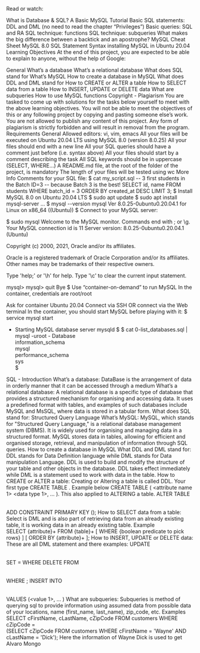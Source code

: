 Read or watch:

What is Database & SQL?
A Basic MySQL Tutorial
Basic SQL statements: DDL and DML (no need to read the chapter “Privileges”)
Basic queries: SQL and RA
SQL technique: functions
SQL technique: subqueries
What makes the big difference between a backtick and an apostrophe?
MySQL Cheat Sheet
MySQL 8.0 SQL Statement Syntax
installing MySQL in Ubuntu 20.04
Learning Objectives
At the end of this project, you are expected to be able to explain to anyone, without the help of Google:

General
What’s a database
What’s a relational database
What does SQL stand for
What’s MySQL
How to create a database in MySQL
What does DDL and DML stand for
How to CREATE or ALTER a table
How to SELECT data from a table
How to INSERT, UPDATE or DELETE data
What are subqueries
How to use MySQL functions
Copyright - Plagiarism
You are tasked to come up with solutions for the tasks below yourself to meet with the above learning objectives.
You will not be able to meet the objectives of this or any following project by copying and pasting someone else’s work.
You are not allowed to publish any content of this project.
Any form of plagiarism is strictly forbidden and will result in removal from the program.
Requirements
General
Allowed editors: vi, vim, emacs
All your files will be executed on Ubuntu 20.04 LTS using MySQL 8.0 (version 8.0.25)
All your files should end with a new line
All your SQL queries should have a comment just before (i.e. syntax above)
All your files should start by a comment describing the task
All SQL keywords should be in uppercase (SELECT, WHERE…)
A README.md file, at the root of the folder of the project, is mandatory
The length of your files will be tested using wc
More Info
Comments for your SQL file:
$ cat my_script.sql
-- 3 first students in the Batch ID=3
-- because Batch 3 is the best!
SELECT id, name FROM students WHERE batch_id = 3 ORDER BY created_at DESC LIMIT 3;
$
Install MySQL 8.0 on Ubuntu 20.04 LTS
$ sudo apt update
$ sudo apt install mysql-server
...
$ mysql --version
mysql  Ver 8.0.25-0ubuntu0.20.04.1 for Linux on x86_64 ((Ubuntu))
$
Connect to your MySQL server:

$ sudo mysql
Welcome to the MySQL monitor.  Commands end with ; or \g.
Your MySQL connection id is 11
Server version: 8.0.25-0ubuntu0.20.04.1 (Ubuntu)

Copyright (c) 2000, 2021, Oracle and/or its affiliates.

Oracle is a registered trademark of Oracle Corporation and/or its
affiliates. Other names may be trademarks of their respective
owners.

Type 'help;' or '\h' for help. Type '\c' to clear the current input statement.

mysql>
mysql> quit
Bye
$
Use “container-on-demand” to run MySQL
In the container, credentials are root/root

Ask for container Ubuntu 20.04
Connect via SSH
OR connect via the Web terminal
In the container, you should start MySQL before playing with it:
$ service mysql start                                                   
 * Starting MySQL database server mysqld 
$
$ cat 0-list_databases.sql | mysql -uroot -
Database                                                                                   
information_schema                                                                         
mysql                                                                                      
performance_schema                                                                         
sys                      
$

SQL - Introduction
What’s a database: DataBase is the arrangement of data in orderly manner that it can be accessed through a medium
What’s a relational database:
A relational database is a specific type of database that provides a structured mechanism for organising and accessing data. It uses a predefined format with tables, and examples of such databases include MySQL and MsSQL, where data is stored in a tabular form.
What does SQL stand for: Structured Query Language 
What’s MySQL: MySQL, which stands for "Structured Query Language," is a relational database management system (DBMS). It is widely used for organising and managing data in a structured format. MySQL stores data in tables, allowing for efficient and organised storage, retrieval, and manipulation of information through SQL queries.
How to create a database in MySQL
What DDL and DML stand for: DDL stands for Data Definition language while DML stands for Data manipulation Language. DDL is used to build and modify the structure of your table and other objects in the database. DDL takes effect immediately while DML is a statement used to work with data in the table. 
How to CREATE or ALTER a table: Creating or Altering a table is called DDL. Your first type CREATE TABLE <specify the attribute name > <data type>. Example below 
	CREATE TABLE <table name> ( 
        <attribute name 1> <data type 1>,
        …
        <attribute name n> <data type n>). This also applied to ALTERING a table. ALTER TABLE <table name>
       ADD CONSTRAINT <constraint name> PRIMARY KEY (<attribute list>);
How to SELECT data from a table: Select is DML and is also part of retrieving data from an already existing table, it is working data in an already existing table. Example       
SELECT {attribute}+
  FROM {table}+
  [ WHERE {boolean predicate to pick rows} ]
  [ ORDER BY {attribute}+ ];
How to INSERT, UPDATE or DELETE data: These are all DML statement and there examples:
UPDATE <table name>
SET <attribute> = <expression>
WHERE <condition>
DELETE FROM <table name>
WHERE <condition>;
INSERT INTO <table name>
VALUES (<value 1>, ... <value n>)
What are subqueries: Subqueries is method of querying sql to provide information using assumed data from possible data of your locations, name (first_name, last_name), zip_code, etc. Examples 
SELECT cFirstName, cLastName, cZipCode
FROM customers
WHERE cZipCode =        
      (SELECT cZipCode
FROM customers
       WHERE cFirstName = 'Wayne' AND cLastName = 'Dick');
Here the information of Wayne Dick is used to get Alvaro Mongo
